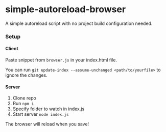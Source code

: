 # simple-autoreload-browser
A simple autoreload script with no project build configuration needed.

### Setup
#### Client
Paste snippet from `browser.js` in your index.html file.

You can run `git update-index --assume-unchanged <path/to/yourfile>` to ignore the changes.

#### Server
1. Clone repo
2. Run `npm i`
3. Specify folder to watch in index.js
4. Start server `node index.js`

The browser will reload when you save!

